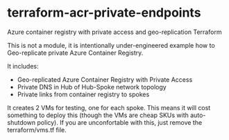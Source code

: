 # terraform-acr-private-endpoints
Azure container registry with private access and geo-replication Terraform

This is not a module, it is intentionally under-engineered example how to Geo-replicate private Azure Container Registry.

It includes:
* Geo-replicated Azure Container Registry with Private Access
* Private DNS in Hub of Hub-Spoke network topology
* Private links from container registry to spokes

It creates 2 VMs for testing, one for each spoke. This means it will cost something to deploy this (though the VMs are cheap SKUs with auto-shutdown policy). If you are unconfortable with this, just remove the terraform/vms.tf file.
